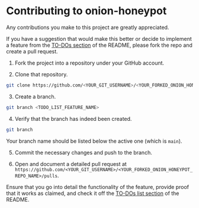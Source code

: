 # Contributing to onion-honeypot

Any contributions you make to this project are greatly appreciated.

If you have a suggestion that would make this better or decide to implement a feature from the [TO-DOs section](https://github.com/iArcanic/onion-honeypot?tab=readme-ov-file#5-to-dos) of the README, please fork the repo and create a pull request.

1. Fork the project into a repository under your GitHub account.

2. Clone that repository.

```bash
git clone https://github.com/<YOUR_GIT_USERNAME>/<YOUR_FORKED_ONION_HONEYPOT_REPO_NAME>.git
```

3. Create a branch.

```bash
git branch <TODO_LIST_FEATURE_NAME>
```

4. Verify that the branch has indeed been created.

```bash
git branch
```

Your branch name should be listed below the active one (which is `main`).

5. Commit the necessary changes and push to the branch.

6. Open and document a detailed pull request at `https://github.com/<YOUR_GIT_USERNAME>/<YOUR_FORKED_ONION_HONEYPOT_REPO_NAME>/pulls`.

Ensure that you go into detail the functionality of the feature, provide proof that it works as claimed, and check it off the [TO-DOs list section](https://github.com/iArcanic/onion-honeypot?tab=readme-ov-file#5-to-dos) of the README.

